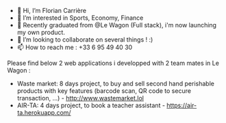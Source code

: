- 👋 Hi, I’m Florian Carrière
- 👀 I’m interested in Sports, Economy, Finance
- 🌱 Recently graduated from @Le Wagon (Full stack), i'm now launching my own product.
- 💞️ I’m looking to collaborate on several things ! :)
- 📫 How to reach me : +33 6 95 49 40 30

Please find below 2 web applications i developped with 2 team mates in Le Wagon :
- Waste market: 8 days project, to buy and sell second hand perishable products with key features (barcode scan, QR code to secure transaction, ...) - http://www.wastemarket.lol
- AIR-TA: 4 days project, to book a teacher assistant - https://air-ta.herokuapp.com/ 
